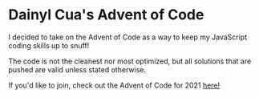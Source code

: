 # Dainyl Cua's Advent of Code

I decided to take on the Advent of Code as a way to keep my JavaScript coding skills up to snuff!

The code is not the cleanest nor most optimized, but all solutions that are pushed are valid unless stated otherwise.

If you'd like to join, check out the Advent of Code for 2021 [here!](https://adventofcode.com/2021)
